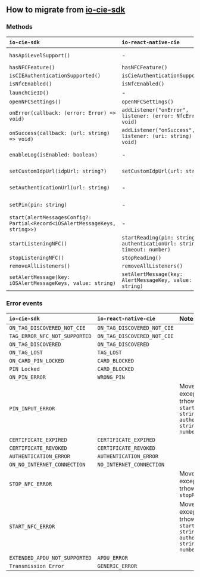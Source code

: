 ## How to migrate from [io-cie-sdk](https://github.com/pagopa/io-cie-sdk)

### Methods

| `io-cie-sdk`                                                                | `io-react-native-cie`                                                   | Notes                                                                             |
| :-------------------------------------------------------------------------- | :---------------------------------------------------------------------- | :-------------------------------------------------------------------------------- |
| `hasApiLevelSupport()`                                                      | -                                                                       | Superseded by `isCIEAuthenticationSupported()`                                    |
| `hasNFCFeature()`                                                           | `hasNFCFeature()`                                                       |                                                                                   |
| `isCIEAuthenticationSupported()`                                            | `isCieAuthenticationSupported()`                                        |                                                                                   |
| `isNfcEnabled()`                                                            | `isNfcEnabled()`                                                        |                                                                                   |
| `launchCieID()`                                                             | -                                                                       | Moved to [io-react-native-cieid](https://github.com/pagopa/io-react-native-cieid) |
| `openNFCSettings()`                                                         | `openNFCSettings()`                                                     |                                                                                   |
| `onError(callback: (error: Error) => void)`                                 | `addListener("onError", listener: (error: NfcError) => void)`           |                                                                                   |
| `onSuccess(callback: (url: string) => void)`                                | `addListener("onSuccess", listener: (uri: string) => void)`             |                                                                                   |
| `enableLog(isEnabled: boolean)`                                             | -                                                                       | Not available. Logs are enabled by default in debug builds                        |
| `setCustomIdpUrl(idpUrl: string?)`                                          | `setCustomIdpUrl(url: string)`                                          | IDP url could not be reset using `undefined`                                      |
| `setAuthenticationUrl(url: string)`                                         | -                                                                       | Moved to `startReading` function parameters                                       |
| `setPin(pin: string)`                                                       | -                                                                       | Moved to `startReading` function parameters                                       |
| `start(alertMessagesConfig?: Partial<Record<iOSAlertMessageKeys, string>>)` | -                                                                       | Not required                                                                      |
| `startListeningNFC()`                                                       | `startReading(pin: string, authenticationUrl: string, timeout: number)` |                                                                                   |
| `stopListeningNFC()`                                                        | `stopReading()`                                                         |                                                                                   |
| `removeAllListeners()`                                                      | `removeAllListeners()`                                                  |                                                                                   |
| `setAlertMessage(key: iOSAlertMessageKeys, value: string)`                  | `setAlertMessage(key: AlertMessageKey, value: string)`                  |                                                                                   |

### Error events

| `io-cie-sdk`                  | `io-react-native-cie`       | Notes                                                                                                   |
| :---------------------------- | :-------------------------- | :------------------------------------------------------------------------------------------------------ |
| `ON_TAG_DISCOVERED_NOT_CIE`   | `ON_TAG_DISCOVERED_NOT_CIE` |                                                                                                         |
| `TAG_ERROR_NFC_NOT_SUPPORTED` | `ON_TAG_DISCOVERED_NOT_CIE` |                                                                                                         |
| `ON_TAG_DISCOVERED`           | `ON_TAG_DISCOVERED`         |                                                                                                         |
| `ON_TAG_LOST`                 | `TAG_LOST`                  |                                                                                                         |
| `ON_CARD_PIN_LOCKED`          | `CARD_BLOCKED`              |                                                                                                         |
| `PIN Locked`                  | `CARD_BLOCKED`              |                                                                                                         |
| `ON_PIN_ERROR`                | `WRONG_PIN`                 |                                                                                                         |
| `PIN_INPUT_ERROR`             |                             | Moved to exceptions, trhowed by `startReading(pin: string, authenticationUrl: string, timeout: number)` |
| `CERTIFICATE_EXPIRED`         | `CERTIFICATE_EXPIRED`       |                                                                                                         |
| `CERTIFICATE_REVOKED`         | `CERTIFICATE_REVOKED`       |                                                                                                         |
| `AUTHENTICATION_ERROR`        | `AUTHENTICATION_ERROR`      |                                                                                                         |
| `ON_NO_INTERNET_CONNECTION`   | `NO_INTERNET_CONNECTION`    |                                                                                                         |
| `STOP_NFC_ERROR`              |                             | Moved to exceptions, trhowed by `stopReading()`                                                         |
| `START_NFC_ERROR`             |                             | Moved to exceptions, trhowed by `startReading(pin: string, authenticationUrl: string, timeout: number)` |
| `EXTENDED_APDU_NOT_SUPPORTED` | `APDU_ERROR`                |                                                                                                         |
| `Transmission Error`          | `GENERIC_ERROR`             |                                                                                                         |
